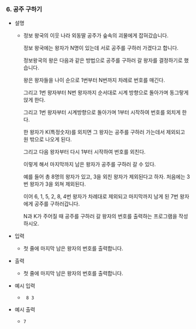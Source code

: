 ### 6. 공주 구하기

- 설명
    - 정보 왕국의 이웃 나라 외동딸 공주가 숲속의 괴물에게 잡혀갔습니다.
      
      정보 왕국에는 왕자가 N명이 있는데 서로 공주를 구하러 가겠다고 합니다.
      
      정보왕국의 왕은 다음과 같은 방법으로 공주를 구하러 갈 왕자를 결정하기로 했습니다.
      
      왕은 왕자들을 나이 순으로 1번부터 N번까지 차례로 번호를 매긴다.
      
      그리고 1번 왕자부터 N번 왕자까지 순서대로 시계 방향으로 돌아가며 동그랗게 앉게 한다.
      
      그리고 1번 왕자부터 시계방향으로 돌아가며 1부터 시작하여 번호를 외치게 한다.
      
      한 왕자가 K(특정숫자)를 외치면 그 왕자는 공주를 구하러 가는데서 제외되고 원 밖으로 나오게 된다.
      
      그리고 다음 왕자부터 다시 1부터 시작하여 번호를 외친다.
      
      이렇게 해서 마지막까지 남은 왕자가 공주를 구하러 갈 수 있다.
      
      예를 들어 총 8명의 왕자가 있고, 3을 외친 왕자가 제외된다고 하자. 처음에는 3번 왕자가 3을 외쳐 제외된다.
      
      이어 6, 1, 5, 2, 8, 4번 왕자가 차례대로 제외되고 마지막까지 남게 된 7번 왕자에게 공주를 구하러갑니다.
      
      N과 K가 주어질 때 공주를 구하러 갈 왕자의 번호를 출력하는 프로그램을 작성하시오.
      
- 입력
    - 첫 줄에 마지막 남은 왕자의 번호를 출력합니다.
      
- 출력
    - 첫 줄에 마지막 남은 왕자의 번호를 출력합니다.

- 예시 입력
    - ```
       8 3
      ```
 
- 예시 출력
    - ```
      7
      ```